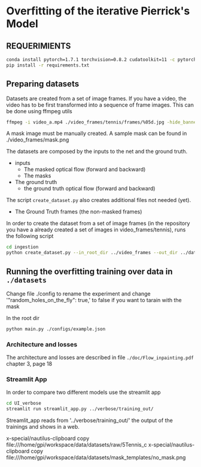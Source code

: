 # Overfitting of the iterative Pierrick's Model


## REQUERIMIENTS

```bash
conda install pytorch=1.7.1 torchvision=0.8.2 cudatoolkit=11 -c pytorch
pip install -r requirements.txt
```

## Preparing datasets


Datasets are created from a set of image frames. If you have a video, the video has to be first transformed into a sequence of frame images. This can be done using ffmpeg 
utils
```bash
ffmpeg -i video_a.mp4 ./video_frames/tennis/frames/%05d.jpg -hide_banner
```
A mask image must be manually created. A sample mask can be 
found in ./video_frames/mask.png

The datasets are composed by the inputs to the net and the ground truth. 
- inputs
  - The masked optical flow (forward and backward)
  - The masks 
- The ground truth
  - the ground truth optical flow (forward and backward)
    
The script `create_dataset.py` also creates additional files not needed (yet).

- The Ground Truth frames (the non-masked frames)

In order to create the dataset from a set of image frames (in the repository you have a already created a set of images 
in video_frames/tennis), runs the following script 

```bash
cd ingestion
python create_dataset.py --in_root_dir ../video_frames --out_dir ../dataset  --masking_mode same_template --template_mask ../video_frames/tennis/mask.png --compute_RAFT_flow --apply_mask_before --H 256 --W 480 --nLevels 2
```

## Running the  overfitting training over data in `./datasets`

Change file ./config to rename the experiment and change  '"random_holes_on_the_fly": true,' to false if you want to tarain with the 
mask

In the root dir
```bash
python main.py ./configs/example.json 
```

### Architecture and losses
The architecture and losses are described in file `./doc/Flow_inpainting.pdf` chapter 3, page 18

### Streamlit App
In order to compare two different models use the streamlit app

```bash
cd UI_verbose
streamlit run streamlit_app.py ../verbose/training_out/
```

Streamlit_app reads from '../verbose/training_out/' the output of the trainings and shows in a 
web.



x-special/nautilus-clipboard
copy
file:///home/gpi/workspace/data/datasets/raw/5Tennis_c
x-special/nautilus-clipboard
copy
file:///home/gpi/workspace/data/datasets/mask_templates/no_mask.png

